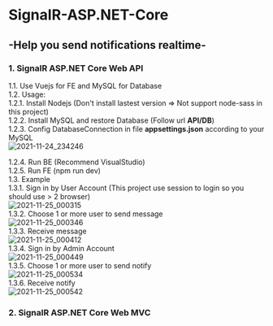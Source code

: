 # SignalR-ASP.NET-Core  
## -Help you send notifications realtime- 
### 1. SignalR ASP.NET Core Web API  
1.1. Use Vuejs for FE and MySQL for Database  
1.2. Usage:  
1.2.1. Install Nodejs (Don't install lastest version => Not support node-sass in this project)  
1.2.2. Install MySQL and restore Database (Follow url **API/DB**)  
1.2.3. Config DatabaseConnection in file **appsettings.json** according to your MySQL  
![2021-11-24_234246](https://user-images.githubusercontent.com/63250067/143282614-564511dd-c68d-4da9-9732-a8109c0ed299.png)

1.2.4. Run BE (Recommend VisualStudio)  
1.2.5. Run FE (npm run dev)  
1.3. Example  
1.3.1. Sign in by User Account (This project use session to login so you should use > 2 browser)    
![2021-11-25_000315](https://user-images.githubusercontent.com/63250067/143283704-5ff37238-4a91-42dd-94fe-05e10f755eba.png)  
1.3.2. Choose 1 or more user to send message  
![2021-11-25_000346](https://user-images.githubusercontent.com/63250067/143283789-3a0e96d0-1be2-4fd5-aad2-a092be568cc4.png)  
1.3.3. Receive message  
![2021-11-25_000412](https://user-images.githubusercontent.com/63250067/143283913-4e3de2c6-51c0-45d2-b019-c491afacfc71.png)  
1.3.4. Sign in by Admin Account  
![2021-11-25_000449](https://user-images.githubusercontent.com/63250067/143284079-6fb339eb-5433-49a6-82aa-bcbfc86b6de7.png)  
1.3.5. Choose 1 or more user to send notify  
![2021-11-25_000534](https://user-images.githubusercontent.com/63250067/143284234-9e493d3f-b4a3-4594-a7ef-e22ffca98273.png)  
1.3.6. Receive notify  
![2021-11-25_000542](https://user-images.githubusercontent.com/63250067/143284266-e686b259-f4f4-4d46-9c0b-5666bb2b19a0.png)  
### 2. SignalR ASP.NET Core Web MVC
